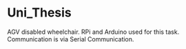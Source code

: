 # Uni_Thesis

AGV disabled wheelchair. RPi and Arduino used for this task. Communication is via Serial Communication.
